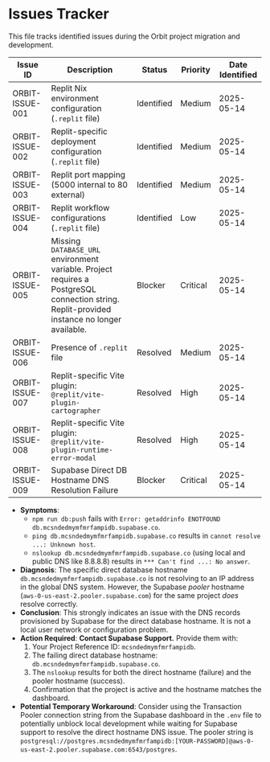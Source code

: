 # Issues Tracker

This file tracks identified issues during the Orbit project migration and development.

| Issue ID | Description | Status | Priority | Date Identified |
|---|---|---|---|---|
| ORBIT-ISSUE-001 | Replit Nix environment configuration (`.replit` file) | Identified | Medium | 2025-05-14 |
| ORBIT-ISSUE-002 | Replit-specific deployment configuration (`.replit` file) | Identified | Medium | 2025-05-14 |
| ORBIT-ISSUE-003 | Replit port mapping (5000 internal to 80 external) | Identified | Medium | 2025-05-14 |
| ORBIT-ISSUE-004 | Replit workflow configurations (`.replit` file) | Identified | Low | 2025-05-14 |
| ORBIT-ISSUE-005 | Missing `DATABASE_URL` environment variable. Project requires a PostgreSQL connection string. Replit-provided instance no longer available. | Blocker | Critical | 2025-05-14 |
| ORBIT-ISSUE-006 | Presence of `.replit` file | Resolved | Medium | 2025-05-14 |
| ORBIT-ISSUE-007 | Replit-specific Vite plugin: `@replit/vite-plugin-cartographer` | Resolved | High | 2025-05-14 |
| ORBIT-ISSUE-008 | Replit-specific Vite plugin: `@replit/vite-plugin-runtime-error-modal` | Resolved | High | 2025-05-14 |
| ORBIT-ISSUE-009 | Supabase Direct DB Hostname DNS Resolution Failure | Blocker | Critical | 2025-05-14 |

*   **Symptoms**: 
    *   `npm run db:push` fails with `Error: getaddrinfo ENOTFOUND db.mcsndedmymfmrfampidb.supabase.co`.
    *   `ping db.mcsndedmymfmrfampidb.supabase.co` results in `cannot resolve ...: Unknown host`.
    *   `nslookup db.mcsndedmymfmrfampidb.supabase.co` (using local and public DNS like 8.8.8.8) results in `*** Can't find ...: No answer`.
*   **Diagnosis**: The specific direct database hostname `db.mcsndedmymfmrfampidb.supabase.co` is not resolving to an IP address in the global DNS system. However, the Supabase *pooler* hostname (`aws-0-us-east-2.pooler.supabase.com`) for the same project *does* resolve correctly.
*   **Conclusion**: This strongly indicates an issue with the DNS records provisioned by Supabase for the direct database hostname. It is not a local user network or configuration problem.
*   **Action Required**: **Contact Supabase Support.** Provide them with:
    1.  Your Project Reference ID: `mcsndedmymfmrfampidb`.
    2.  The failing direct database hostname: `db.mcsndedmymfmrfampidb.supabase.co`.
    3.  The `nslookup` results for both the direct hostname (failure) and the pooler hostname (success).
    4.  Confirmation that the project is active and the hostname matches the dashboard.
*   **Potential Temporary Workaround**: Consider using the Transaction Pooler connection string from the Supabase dashboard in the `.env` file to potentially unblock local development while waiting for Supabase support to resolve the direct hostname DNS issue. The pooler string is `postgresql://postgres.mcsndedmymfmrfampidb:[YOUR-PASSWORD]@aws-0-us-east-2.pooler.supabase.com:6543/postgres`.
